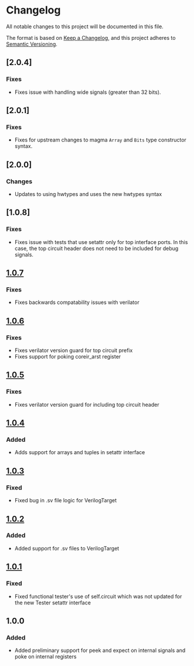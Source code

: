 # Changelog
All notable changes to this project will be documented in this file.

The format is based on [Keep a Changelog](https://keepachangelog.com/en/1.0.0/),
and this project adheres to [Semantic Versioning](https://semver.org/spec/v2.0.0.html).

## [2.0.4]
### Fixes
- Fixes issue with handling wide signals (greater than 32 bits).

## [2.0.1]
### Fixes
- Fixes for upstream changes to magma `Array` and `Bits` type constructor
  syntax.

## [2.0.0]
### Changes
- Updates to using hwtypes and uses the new hwtypes syntax

## [1.0.8]
### Fixes
- Fixes issue with tests that use setattr only for top interface ports. In this
  case, the top circuit header does not need to be included for debug signals.

## [1.0.7]
### Fixes
- Fixes backwards compatability issues with verilator

## [1.0.6]
### Fixes
- Fixes verilator version guard for top circuit prefix
- Fixes support for poking coreir_arst register

## [1.0.5]
### Fixes
- Fixes verilator version guard for including top circuit header

## [1.0.4]
### Added
- Adds support for arrays and tuples in setattr interface

## [1.0.3]
### Fixed
- Fixed bug in .sv file logic for VerilogTarget

## [1.0.2]
### Added
- Added support for .sv files to VerilogTarget

## [1.0.1]
### Fixed
- Fixed functional tester's use of self.circuit which was not updated for the
  new Tester setattr interface

## 1.0.0
### Added
- Added preliminary support for peek and expect on internal signals and poke on
  internal registers

[Unreleased]: https://github.com/leonardt/fault/compare/v1.0.8...HEAD
[1.0.7]: https://github.com/leonardt/fault/compare/v1.0.7...v1.0.8
[1.0.7]: https://github.com/leonardt/fault/compare/v1.0.6...v1.0.7
[1.0.6]: https://github.com/leonardt/fault/compare/v1.0.5...v1.0.6
[1.0.5]: https://github.com/leonardt/fault/compare/v1.0.4...v1.0.5
[1.0.4]: https://github.com/leonardt/fault/compare/v1.0.3...v1.0.4
[1.0.3]: https://github.com/leonardt/fault/compare/v1.0.2...v1.0.3
[1.0.2]: https://github.com/leonardt/fault/compare/v1.0.1...v1.0.2
[1.0.1]: https://github.com/leonardt/fault/compare/v1.0.0...v1.0.1
